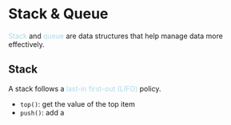 # Stack & Queue
<span style = "color:lightblue">Stack</span> and <span style = "color:lightblue">queue</span> are data structures that help manage data more effectively.
## Stack
A stack follows a <span style = "color:lightblue">last-in first-out (LIFO)</span> policy.
- `top()`: get the value of the top item
- `push()`: add a 